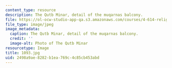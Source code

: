 ```yaml
---
content_type: resource
description: The Qutb Minar, detail of the muqarnas balcony.
file: https://ol-ocw-studio-app-qa.s3.amazonaws.com/courses/4-614-religious-architecture-and-islamic-cultures-fall-2002/2498a9ae8282b1ea769c4c85cb453abd_1093.jpg
file_type: image/jpeg
image_metadata:
  caption: The Qutb Minar, detail of the muqarnas balcony.
  credit: ''
  image-alt: Photo of The Qutb Minar
resourcetype: Image
title: 1093.jpg
uid: 2498a9ae-8282-b1ea-769c-4c85cb453abd
---
```

